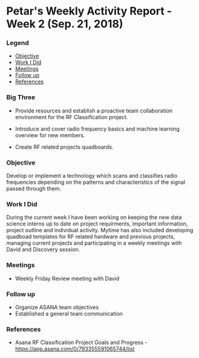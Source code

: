 # Petar's Weekly Activity Report - Week 2  (Sep. 21, 2018)
### Legend
- [Objective](#objective)
- [Work I Did](#work-i-did)
- [Meetings](#meetings)
- [Follow up](#follow-up)
- [References](#references)

### Big Three

- Provide resources and establish a proactive team collaboration environment for the RF Classification project.

- Introduce and cover radio frequency basics and machine learning overview for new members.

- Create RF related projects quadboards.

### Objective

Develop or implement a technology which scans and classifies radio frequencies depending on the patterns and characteristics of the signal passed through them.

### Work I Did

During the current week I have been working on keeping the new data science interns up to date on project requirments, important information, project outline and individual activity. Mytime has also included developing quadboad templates for RF related hardware and previous projects, managing current projects and participating in a weekly meetings with David and Discovery session.

### Meetings
 - Weekly Friday Review meeting with David


### Follow up

- Organize ASANA team objectives
- Established a general team communication

### References
- Asana RF Classification Project Goals and Progress - https://app.asana.com/0/793355591065744/list

